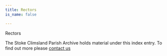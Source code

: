 ```yaml
---
title: Rectors
is_name: false

---
```


Rectors


The Stoke Climsland Parish Archive holds material under this index entry. To find out more please [contact us](/contact/)
